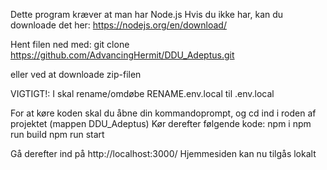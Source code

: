 Dette program kræver at man har Node.js
Hvis du ikke har, kan du downloade det her: https://nodejs.org/en/download/

Hent filen ned med: 
git clone https://github.com/AdvancingHermit/DDU_Adeptus.git

eller ved at downloade zip-filen

VIGTIGT!: I skal rename/omdøbe RENAME.env.local til .env.local

For at køre koden skal du åbne din kommandoprompt, og cd ind i roden af projektet (mappen DDU_Adeptus)
Kør derefter følgende kode:
npm i
npm run build
npm run start

Gå derefter ind på http://localhost:3000/
Hjemmesiden kan nu tilgås lokalt